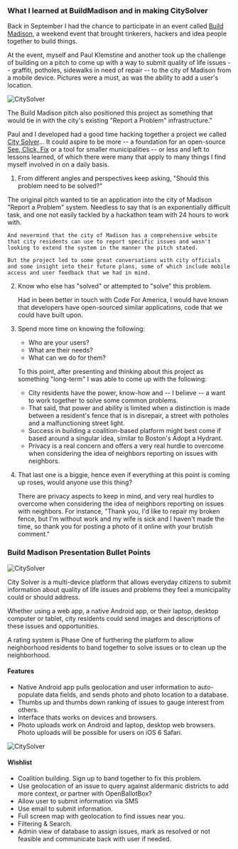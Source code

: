 ### What I learned at BuildMadison and in making CitySolver

Back in September I had the chance to participate in an event called  [Build Madison](http://buildmadison.org/), a weekend event that brought tinkerers, hackers and idea people together to build things.

At the event, myself and Paul Klemstine and another took up the challenge of building on a pitch to come up with a way to submit quality of life issues -- graffiti, potholes, sidewalks in need of repair -- to the city of Madison from a mobile device. Pictures were a must, as was the ability to add a user's location.

![CitySolver](http://www.projects.chrislkeller.com/images/city_solver/city_solver_incident.png)

The Build Madison pitch also positioned this project as something that would tie in with the city's existing "Report a Problem" infrastructure."

Paul and I developed had a good time hacking together a project we called [City Solver](https://github.com/chrislkeller/CitySolver)… It could aspire to be more -- a foundation for an open-source [See, Click, Fix](http://seeclickfix.com/) or a tool for smaller municipalities -- or less and left to lessons learned, of which there were many that apply to many things I find myself involved in on a daily basis.

1. From different angles and perspectives keep asking, "Should this problem need to be solved?"

  The original pitch wanted to tie an application into the city of Madison "Report a Problem" system. Needless to say that is an exponentially difficult task, and one not easily tackled by a hackathon team with 24 hours to work with. 
	
	And nevermind that the city of Madison has a comprehensive website that city residents can use to report specific issues and wasn't looking to extend the system in the manner the pitch stated.
	
	But the project led to some great conversations with city officials and some insight into their future plans, some of which include mobile access and user feedback that we had in mind.

2. Know who else has "solved" or attempted to "solve" this problem.

	Had in been better in touch with Code For America, I would have known that developers have open-sourced similar applications, code that we could have built upon. 


3. Spend more time on knowing the following: 

	- Who are your users?
	- What are their needs?
	- What can we do for them?

	To this point, after presenting and thinking about this project as something "long-term" I was able to come up with the following:

	- City residents have the power, know-how and -- I believe -- a want to work together to solve some common problems.
	- That said, that power and ability is limited when a distinction is made between a resident's fence that is in disrepair, a street with potholes and a malfunctioning street light.
	- Success in building a coalition-based platform might best come if based around a singular idea, similar to Boston's Adopt a Hydrant.
	- Privacy is a real concern and offers a very real hurdle to overcome when considering the idea of neighbors reporting on issues with neighbors.

4. That last one is a biggie, hence even if everything at this point is coming up roses, would anyone use this thing?

	There are privacy aspects to keep in mind, and very real hurdles to overcome when considering the idea of neighbors reporting on issues with neighbors. For instance, "Thank you, I'd like to repair my broken fence, but I'm without work and my wife is sick and I haven't made the time, so thank you for posting a photo of it online with your brutish comment."

### Build Madison Presentation Bullet Points

![CitySolver](http://www.projects.chrislkeller.com/images/city_solver/city_solver_web.png)

City Solver is a multi-device platform that allows everyday citizens to submit information about quality of life issues and problems they feel a municipality could or should address.

Whether using a web app, a native Android app, or their laptop, desktop computer or tablet, city residents could send images and descriptions of these issues and opportunities.

A rating system is Phase One of furthering the platform to allow neighborhood residents to band together to solve issues or to clean up the neighborhood.

#### Features

- Native Android app pulls geolocation and user information to auto-populate data fields, and sends photo and photo location to a database.
- Thumbs up and thumbs down ranking of issues to gauge interest from others.
- Interface thats works on devices and browsers.
- Photo uploads work on Android and laptop, desktop web browsers. Photo uploads will be possible for users on iOS 6 Safari.

![CitySolver](http://www.projects.chrislkeller.com/images/city_solver/city_solver_mobile.png)

#### Wishlist

- Coalition building. Sign up to band together to fix this problem.
- Use geolocation of an issue to query against aldermanic districts to add more context, or partner with OpenBallotBox?
- Allow user to submit information via SMS
- Use email to submit information.
- Full screen map with geolocation to find issues near you.
- Filtering & Search.
- Admin view of database to assign issues, mark as resolved or not feasible and communicate back with user if needed.
